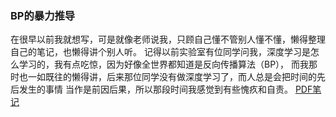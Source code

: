 ### BP的暴力推导   

在很早以前我就想写，可是就像老师说我，只顾自己懂不管别人懂不懂，懒得整理自己的笔记，也懒得讲个别人听。
记得以前实验室有位同学问我，深度学习是怎么学习的，我有点吃惊，因为好像全世界都知道是反向传播算法（BP），
而我那时也一如既往的懒得讲，后来那位同学没有做深度学习了，而人总是会把时间的先后发生的事情
当作是前因后果，所以那段时间我感觉到有些愧疚和自责。
[PDF笔记](https://github.com/zhensyuan/zhensyuan.github.io/blob/master/zb.pdf)
